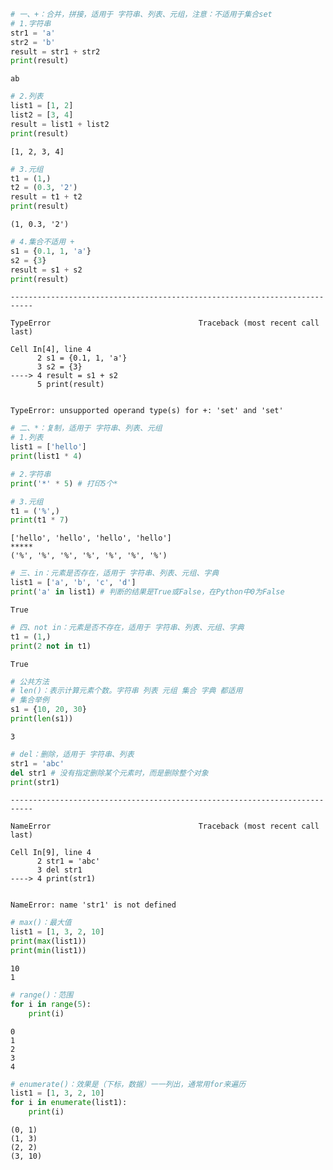 ```python
# 一、+：合并，拼接，适用于 字符串、列表、元组，注意：不适用于集合set
# 1.字符串
str1 = 'a'
str2 = 'b'
result = str1 + str2
print(result)
```

    ab
    


```python
# 2.列表
list1 = [1, 2]
list2 = [3, 4]
result = list1 + list2
print(result)
```

    [1, 2, 3, 4]
    


```python
# 3.元组
t1 = (1,)
t2 = (0.3, '2')
result = t1 + t2
print(result)
```

    (1, 0.3, '2')
    


```python
# 4.集合不适用 +
s1 = {0.1, 1, 'a'}
s2 = {3}
result = s1 + s2
print(result)
```


    ---------------------------------------------------------------------------

    TypeError                                 Traceback (most recent call last)

    Cell In[4], line 4
          2 s1 = {0.1, 1, 'a'}
          3 s2 = {3}
    ----> 4 result = s1 + s2
          5 print(result)
    

    TypeError: unsupported operand type(s) for +: 'set' and 'set'



```python
# 二、*：复制，适用于 字符串、列表、元组
# 1.列表
list1 = ['hello']
print(list1 * 4)

# 2.字符串
print('*' * 5) # 打印5个*

# 3.元组
t1 = ('%',)
print(t1 * 7)
```

    ['hello', 'hello', 'hello', 'hello']
    *****
    ('%', '%', '%', '%', '%', '%', '%')
    


```python
# 三、in：元素是否存在，适用于 字符串、列表、元组、字典
list1 = ['a', 'b', 'c', 'd']
print('a' in list1) # 判断的结果是True或False，在Python中0为False
```

    True
    


```python
# 四、not in：元素是否不存在，适用于 字符串、列表、元组、字典
t1 = (1,)
print(2 not in t1)
```

    True
    


```python
# 公共方法
# len()：表示计算元素个数。字符串 列表 元组 集合 字典 都适用
# 集合举例
s1 = {10, 20, 30}
print(len(s1))
```

    3
    


```python
# del：删除，适用于 字符串、列表
str1 = 'abc'
del str1 # 没有指定删除某个元素时，而是删除整个对象
print(str1)
```


    ---------------------------------------------------------------------------

    NameError                                 Traceback (most recent call last)

    Cell In[9], line 4
          2 str1 = 'abc'
          3 del str1
    ----> 4 print(str1)
    

    NameError: name 'str1' is not defined



```python
# max()：最大值
list1 = [1, 3, 2, 10]
print(max(list1))
print(min(list1))
```

    10
    1
    


```python
# range()：范围
for i in range(5):
    print(i)
```

    0
    1
    2
    3
    4
    


```python
# enumerate()：效果是（下标，数据）一一列出，通常用for来遍历
list1 = [1, 3, 2, 10]
for i in enumerate(list1):
    print(i)
```

    (0, 1)
    (1, 3)
    (2, 2)
    (3, 10)
    
